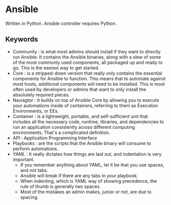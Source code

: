 # Ansible
Written in Python. Ansible controller requires Python.

## Keywords
- Community :  is what most admins should install if they want to directly run Ansible.
  It contains the Ansible binaries, along with a slew of some of the most commonly used components, all packaged up and ready to go. This is the easiest way to get started.
- Core : is a stripped-down version that really only contains the essential components for Ansible to function. This means that to automate against most hosts, additional components will need to be installed.
  This is most often used by developers or admins that want to only install the absolutely required pieces.
- Naviagtor : It builds on top of Ansible Core by allowing you to execute your automations inside of containers, referring to them as Execution Environments, or EEs. 
- Container : is a lightweight, portable, and self-sufficient unit that includes all the necessary code, runtime, libraries, and dependencies to run an application consistently across different computing environments.
  That's a complicated definition.
- API : Application Programming Interface
- Playbooks : are the scripts that the Ansible binary will consume to perform automations.
- YAML : It really dictates how things are laid out, and indentation is very important.
  - If you remember anything about YAML, let it be that you use spaces, and not tabs.
  - Ansible will break if there are any tabs in your playbook.
  - When indenting, which is YAML way of showing precedence, the rule of thumb is generally two spaces.
  - Most of the mistakes an admin makes, junior or not, are due to spacing. 
